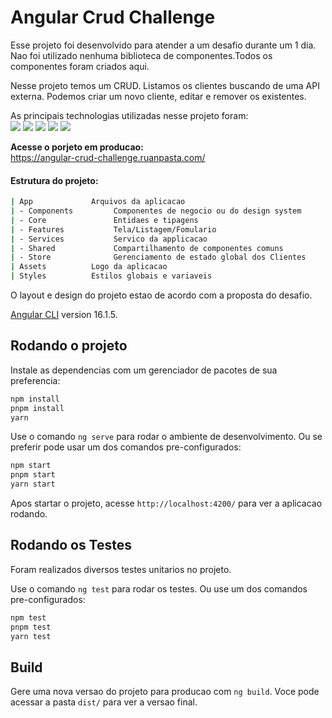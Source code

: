 # Angular Crud Challenge

Esse projeto foi desenvolvido para atender a um desafio durante um 1 dia.\
Nao foi utilizado nenhuma biblioteca de componentes.Todos os componentes foram criados aqui.

Nesse projeto temos um CRUD. Listamos os clientes buscando de uma API externa. Podemos criar um novo cliente, editar e remover os existentes.

As principais technologias utilizadas nesse projeto foram:\
<img src="https://img.shields.io/badge/Angular-%23cf173f?logo=Angular"/>
<img src="https://img.shields.io/badge/NgRx-%23d36be8?logo=ngrx"/>
<img src="https://img.shields.io/badge/Jasmine-%23801296?logo=jasmine"/>
<img src="https://img.shields.io/badge/Karma-%23199612"/>
<img src="https://img.shields.io/badge/Sass-edc5e1?logo=sass&logoColor=b04d91"/>

**Acesse o porjeto em producao:**\
https://angular-crud-challenge.ruanpasta.com/

#### Estrutura do projeto:
```bash
| App             Arquivos da aplicacao
| - Components         Componentes de negocio ou do design system
| - Core               Entidaes e tipagens
| - Features           Tela/Listagem/Fomulario
| - Services           Servico da applicacao
| - Shared             Compartilhamento de componentes comuns
| - Store              Gerenciamento de estado global dos Clientes
| Assets          Logo da aplicacao
| Styles          Estilos globais e variaveis
```

O layout e design do projeto estao de acordo com a proposta do desafio.

[Angular CLI](https://github.com/angular/angular-cli) version 16.1.5.

## Rodando o projeto

Instale as dependencias com um gerenciador de pacotes de sua preferencia:
```bash
npm install
pnpm install
yarn
```

Use o comando `ng serve` para rodar o ambiente de desenvolvimento.
Ou se preferir pode usar um dos comandos pre-configurados:
```bash
npm start
pnpm start
yarn start
```

Apos startar o projeto, acesse `http://localhost:4200/` para ver a aplicacao rodando.

## Rodando os Testes

Foram realizados diversos testes unitarios no projeto.

Use o comando `ng test` para rodar os testes.
Ou use um dos comandos pre-configurados:
```bash
npm test
pnpm test
yarn test
```

## Build

Gere uma nova versao do projeto para producao com `ng build`. Voce pode acessar a pasta `dist/` para ver a versao final.
